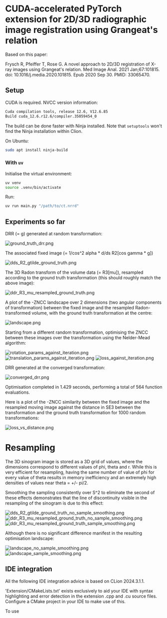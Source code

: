 # CUDA-accelerated PyTorch extension for 2D/3D radiographic image registration using Grangeat's relation

Based on this paper:

Frysch R, Pfeiffer T, Rose G. A novel approach to 2D/3D registration of X-ray images using Grangeat's relation. Med
Image Anal. 2021 Jan;67:101815. doi: 10.1016/j.media.2020.101815. Epub 2020 Sep 30. PMID: 33065470.

## Setup

CUDA is required. NVCC version information:

```bash
Cuda compilation tools, release 12.6, V12.6.85
Build cuda_12.6.r12.6/compiler.35059454_0
```

The build can be done faster with Ninja installed. Note that `setuptools` won't find the Ninja installation within
Clion.

On Ubuntu:

```bash
sudo apt install ninja-build
```

### With `uv`

Initialise the virtual environment:

```bash
uv venv
source .venv/bin/activate
```

Run:

```bash
uv run main.py "/path/to/ct.nrrd"
```

## Experiments so far

DRR (= g) generated at random transformation:

![ground_truth_drr.png](figures/ground_truth_drr.png)

The associated fixed image (= 1/cos^2 alpha * d/ds R2\[cos gamma * g\])

![dds_R2_gtilde_ground_truth.png](figures/dds_R2_gtilde_ground_truth.png)

The 3D Radon transform of the volume data (= R3\[mu\]), resampled according to the ground truth transformation (this
should roughly
match the above image):

![ddr_R3_mu_resampled_ground_truth.png](figures/ddr_R3_mu_resampled_ground_truth.png)

A plot of the -ZNCC landscape over 2 dimensions (two angular components of transformation) between the fixed image and
the resampled Radon-transformed volume, with the ground truth transformation at the centre:

![landscape.png](figures/landscape.png)

Starting from a different random transformation, optimising the ZNCC between these images over the transformation using
the Nelder-Mead algorithm:

![rotation_params_against_iteration.png](figures/rotation_params_against_iteration.png)
![translation_params_against_iteration.png](figures/translation_params_against_iteration.png)
![loss_against_iteration.png](figures/loss_against_iteration.png)

DRR generated at the converged transformation:

![converged_drr.png](figures/converged_drr.png)

Optimisation completed in 1.429 seconds, performing a total of 564 function evaluations.

Here is a plot of the -ZNCC similarity between the fixed image and the resampled moving image against the distance in
SE3
between the transformation and the ground truth transformation for 1000 random transformations:

![loss_vs_distance.png](figures/loss_vs_distance.png)

# Resampling

The 3D sinogram image is stored as a 3D grid of values, where the dimensions correspond to different values of phi,
theta and r. While this is very efficient for resampling, having the same number of value of phi for every value of
theta results in memory inefficiency and an extremely high densities of values near theta = +/- pi/2.

Smoothing the sampling consistently over S^2 to eliminate the second of these effects demonstrates that the line of
discontinuity visible in the resampling of the sinogram is due to this effect:

![dds_R2_gtilde_ground_truth_no_sample_smoothing.png](figures/dds_R2_gtilde_ground_truth_no_sample_smoothing.png)
![ddr_R3_mu_resampled_ground_truth_no_sample_smoothing.png](figures/ddr_R3_mu_resampled_ground_truth_no_sample_smoothing.png)
![ddr_R3_mu_resampled_ground_truth_sample_smoothing.png](figures/ddr_R3_mu_resampled_ground_truth_sample_smoothing.png)

Although there is no significant difference manifest in the resulting optimisation landscape:

![landscape_no_sample_smoothing.png](figures/landscape_no_sample_smoothing.png)
![landscape_sample_smoothing.png](figures/landscape_sample_smoothing.png)


## IDE integration

All the following IDE integration advice is based on CLion 2024.3.1.1.

'Extension/CMakeLists.txt' exists exclusively to aid your IDE with syntax highlighting and error detection in the
extension .cpp and .cu source files. Configure a CMake project in your IDE to make use of this.

To use